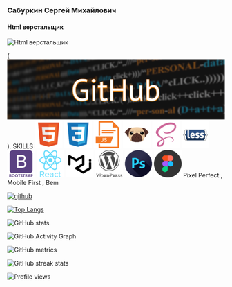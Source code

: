 

### Сабуркин Сергей Михайлович
#### Html верстальщик
![Html верстальщик](https://s.4pda.to/YEkxxVAJZWQJQZSyIdA0MTOxrcK4.png)


 ( ![github](./images/banner.png)).
SKILLS
 ![flutter](./images/html5.png) ![flutter](./images/css.png) ![flutter](./images/js.png) ![flutter](./images/pug.png) ![flutter](./images/scss.png) ![flutter](./images/less.png) ![flutter](./images/bootstrap.png) ![flutter](./images/react.png) ![flutter](./images/material-ui.png) ![flutter](./images/wordpress.png) ![flutter](./images/ps.png) ![flutter](./images/figma.png) 
 Pixel Perfect , Mobile First , Bem 



[<img src='https://cdn.jsdelivr.net/npm/simple-icons@3.0.1/icons/github.svg' alt='github' height='40'>](https://github.com/mates4352)  

[![Top Langs](https://github-readme-stats.vercel.app/api/top-langs/?username=mates4352)](https://github.com/anuraghazra/github-readme-stats)

![GitHub stats](https://github-readme-stats.vercel.app/api?username=mates4352&show_icons=true&count_private=true)  

![GitHub Activity Graph](https://activity-graph.herokuapp.com/graph?username=mates4352)  

![GitHub metrics](https://metrics.lecoq.io/mates4352)  

![GitHub streak stats](https://github-readme-streak-stats.herokuapp.com/?user=mates4352)  

![Profile views](https://gpvc.arturio.dev/mates4352)  